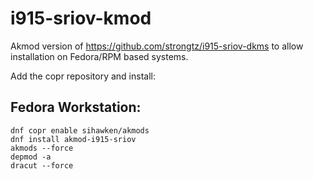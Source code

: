 # i915-sriov-kmod

Akmod version of https://github.com/strongtz/i915-sriov-dkms to allow installation on Fedora/RPM based systems.

Add the copr repository and install:
## Fedora Workstation:
```
dnf copr enable sihawken/akmods
dnf install akmod-i915-sriov
akmods --force
depmod -a
dracut --force
```

